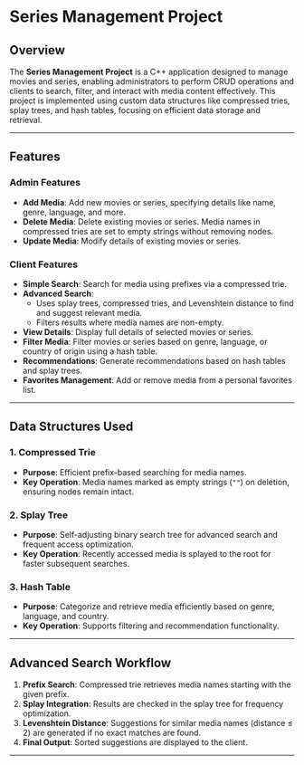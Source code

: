 # Series Management Project

## Overview

The **Series Management Project** is a C++ application designed to manage movies and series, enabling administrators to perform CRUD operations and clients to search, filter, and interact with media content effectively. This project is implemented using custom data structures like compressed tries, splay trees, and hash tables, focusing on efficient data storage and retrieval.

---

## Features

### Admin Features

- **Add Media**: Add new movies or series, specifying details like name, genre, language, and more.
- **Delete Media**: Delete existing movies or series. Media names in compressed tries are set to empty strings without removing nodes.
- **Update Media**: Modify details of existing movies or series.

### Client Features

- **Simple Search**: Search for media using prefixes via a compressed trie.
- **Advanced Search**:
  - Uses splay trees, compressed tries, and Levenshtein distance to find and suggest relevant media.
  - Filters results where media names are non-empty.
- **View Details**: Display full details of selected movies or series.
- **Filter Media**: Filter movies or series based on genre, language, or country of origin using a hash table.
- **Recommendations**: Generate recommendations based on hash tables and splay trees.
- **Favorites Management**: Add or remove media from a personal favorites list.

---

## Data Structures Used

### 1. Compressed Trie

- **Purpose**: Efficient prefix-based searching for media names.
- **Key Operation**: Media names marked as empty strings (`""`) on deletion, ensuring nodes remain intact.

### 2. Splay Tree

- **Purpose**: Self-adjusting binary search tree for advanced search and frequent access optimization.
- **Key Operation**: Recently accessed media is splayed to the root for faster subsequent searches.

### 3. Hash Table

- **Purpose**: Categorize and retrieve media efficiently based on genre, language, and country.
- **Key Operation**: Supports filtering and recommendation functionality.

---



## Advanced Search Workflow

1. **Prefix Search**: Compressed trie retrieves media names starting with the given prefix.
2. **Splay Integration**: Results are checked in the splay tree for frequency optimization.
3. **Levenshtein Distance**: Suggestions for similar media names (distance ≤ 2) are generated if no exact matches are found.
4. **Final Output**: Sorted suggestions are displayed to the client.

---






